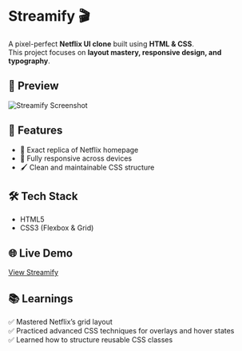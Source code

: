 # Streamify 🎬

A pixel-perfect **Netflix UI clone** built using **HTML & CSS**.  
This project focuses on **layout mastery, responsive design, and typography**.

## 📸 Preview
![Streamify Screenshot](./preview.png)

## 🚀 Features
- 🎯 Exact replica of Netflix homepage
- 📱 Fully responsive across devices
- 🖌️ Clean and maintainable CSS structure

## 🛠 Tech Stack
- HTML5
- CSS3 (Flexbox & Grid)

## 🌐 Live Demo
[View Streamify](https://your-live-link.com)

## 📚 Learnings
✅ Mastered Netflix’s grid layout  
✅ Practiced advanced CSS techniques for overlays and hover states  
✅ Learned how to structure reusable CSS classes
